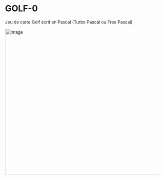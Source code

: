 # GOLF-0
Jeu de carte Golf écrit en Pascal (Turbo Pascal ou Free Pascal)

<img width="633" height="479" alt="image" src="https://github.com/user-attachments/assets/037ab885-6efc-4dde-882b-2f6b8a863ff2" />
